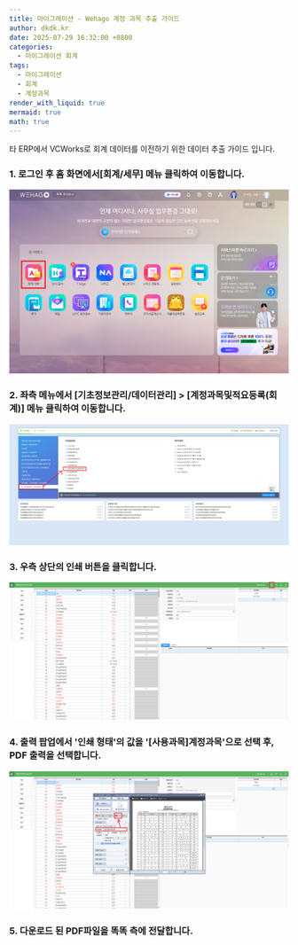 ```yaml
---
title: 마이그레이션 - Wehago 계정 과목 추출 가이드
author: dkdk.kr
date: 2025-07-29 16:32:00 +0800
categories:
  - 마이그레이션 회계
tags:
  - 마이그레이션
  - 회계
  - 계정과목
render_with_liquid: true
mermaid: true
math: true
---
```

타 ERP에서 VCWorks로 회계 데이터를 이전하기 위한 데이터 추출 가이드 입니다.

### 1. 로그인 후 홈 화면에서[회계/세무] 메뉴 클릭하여 이동합니다.
![step1](/assets/img/Wehago_home_전표.png)

### 2. 좌측 메뉴에서 [기초정보관리/데이터관리] > [계정과목및적요등록(회계)] 메뉴 클릭하여 이동합니다.
![step2](/assets/img/Wehago_계정과목.png)

### 3. 우측 상단의 인쇄 버튼을 클릭합니다.
![step3](/assets/img/Wehago_인쇄버튼.png)

### 4. 출력 팝업에서 '인쇄 형태'의 값을 '[사용과목]계정과목'으로 선택 후, PDF 출력을 선택합니다.
![step3](/assets/img/Wehago_계정출력.png)

### 5. 다운로드 된 PDF파일을 똑똑 측에 전달합니다.



